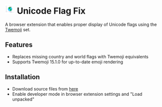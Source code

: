 # <img src="https://raw.githubusercontent.com/l-zariqi/flag-emoji-support/main/icons/icon128.png" alt="flag-icon" width="32" height="32"> Unicode Flag Fix

A browser extension that enables proper display of Unicode flags using the [Twemoji](https://github.com/jdecked/twemoji) set.

## Features  

- Replaces missing country and world flags with Twemoji equivalents
- Supports Twemoji 15.1.0 for up-to-date emoji rendering

## Installation

- Download source files from [here](https://github.com/l-zariqi/unicode-flag-fix/archive/refs/heads/main.zip)
- Enable developer mode in browser extension settings and "Load unpacked"
